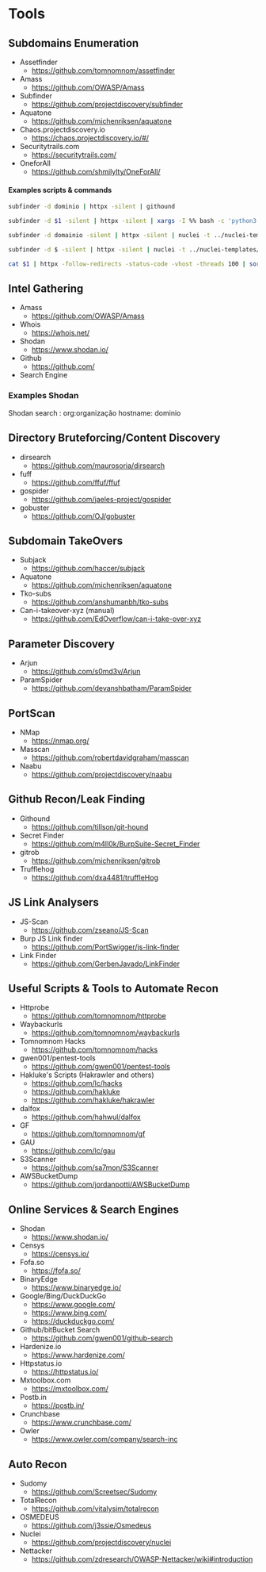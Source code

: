 # **Tools**

## Subdomains Enumeration



- Assetfinder 
  - https://github.com/tomnomnom/assetfinder
- Amass
  - https://github.com/OWASP/Amass
- Subfinder
  - https://github.com/projectdiscovery/subfinder
- Aquatone
  - https://github.com/michenriksen/aquatone
- Chaos.projectdiscovery.io
  - https://chaos.projectdiscovery.io/#/
- Securitytrails.com
  - https://securitytrails.com/
- OneforAll
  - https://github.com/shmilylty/OneForAll/



#### Examples scripts & commands

```bash
subfinder -d dominio | httpx -silent | githound
```

```bash
subfinder -d $1 -silent | httpx -silent | xargs -I %% bash -c 'python3 /root/../SecretFinder.py -i %% -e -o cli'
```

```bash
subfinder -d domainio -silent | httpx -silent | nuclei -t ../nuclei-templates/cves/ -o fileout
```

```bash
subfinder -d $ -silent | httpx -silent | nuclei -t ../nuclei-templates/ -o $2
```

```bash
cat $1 | httpx -follow-redirects -status-code -vhost -threads 100 | sort -u | grep "[200}" | cut -d [ -f1 | uniq | tee $2
```

## Intel Gathering

- Amass
  - https://github.com/OWASP/Amass
- Whois
  - https://whois.net/
- Shodan
  - https://www.shodan.io/
- Github
  - https://github.com/
- Search Engine

### Examples Shodan

Shodan search : org:organização
				hostname: dominio
				
				

## Directory Bruteforcing/Content Discovery

- dirsearch
  - https://github.com/maurosoria/dirsearch
- fuff
  - https://github.com/ffuf/ffuf
- gospider
  - https://github.com/jaeles-project/gospider
- gobuster
  - https://github.com/OJ/gobuster



## Subdomain TakeOvers

- Subjack
  - https://github.com/haccer/subjack
- Aquatone
  - https://github.com/michenriksen/aquatone
- Tko-subs
  - https://github.com/anshumanbh/tko-subs
- Can-i-takeover-xyz (manual)
  - https://github.com/EdOverflow/can-i-take-over-xyz



## Parameter Discovery

- Arjun
  - https://github.com/s0md3v/Arjun
- ParamSpider
  - https://github.com/devanshbatham/ParamSpider



## PortScan

- NMap
  - https://nmap.org/
- Masscan
  - https://github.com/robertdavidgraham/masscan
- Naabu
  - https://github.com/projectdiscovery/naabu



## Github Recon/Leak Finding

- Githound
  - https://github.com/tillson/git-hound
- Secret Finder
  - https://github.com/m4ll0k/BurpSuite-Secret_Finder
- gitrob
  - https://github.com/michenriksen/gitrob
- Trufflehog
  - https://github.com/dxa4481/truffleHog



## JS Link Analysers

- JS-Scan
  - https://github.com/zseano/JS-Scan
- Burp JS Link finder
  - https://github.com/PortSwigger/js-link-finder
- Link Finder
  - https://github.com/GerbenJavado/LinkFinder



## Useful Scripts & Tools to Automate Recon

- Httprobe
  - https://github.com/tomnomnom/httprobe
- Waybackurls
  - https://github.com/tomnomnom/waybackurls
- Tomnomnom Hacks
  - https://github.com/tomnomnom/hacks
- gwen001/pentest-tools
  - https://github.com/gwen001/pentest-tools
- Hakluke's Scripts (Hakrawler and others)
  - https://github.com/lc/hacks
  - https://github.com/hakluke
  - https://github.com/hakluke/hakrawler
- dalfox
  - https://github.com/hahwul/dalfox
- GF
  - https://github.com/tomnomnom/gf
- GAU
  - https://github.com/lc/gau
- S3Scanner
  - https://github.com/sa7mon/S3Scanner
- AWSBucketDump
  - https://github.com/jordanpotti/AWSBucketDump



## Online Services & Search Engines

- Shodan
  - https://www.shodan.io/
- Censys
  - https://censys.io/
- Fofa.so
  - https://fofa.so/
- BinaryEdge
  - https://www.binaryedge.io/
- Google/Bing/DuckDuckGo
  - https://www.google.com/
  - https://www.bing.com/
  - https://duckduckgo.com/
- Github/bitBucket Search
  - https://github.com/gwen001/github-search
- Hardenize.io
  - https://www.hardenize.com/
- Httpstatus.io
  - https://httpstatus.io/
- Mxtoolbox.com
  - https://mxtoolbox.com/
- Postb.in
  - https://postb.in/
- Crunchbase
  - https://www.crunchbase.com/
- Owler
  - https://www.owler.com/company/search-inc



## Auto Recon

- Sudomy
  - https://github.com/Screetsec/Sudomy
- TotalRecon
  - https://github.com/vitalysim/totalrecon
- OSMEDEUS 
  - https://github.com/j3ssie/Osmedeus
- Nuclei
  - https://github.com/projectdiscovery/nuclei
- Nettacker
  - https://github.com/zdresearch/OWASP-Nettacker/wiki#introduction